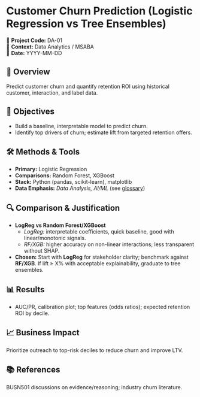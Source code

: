 # Customer Churn Prediction (Logistic Regression vs Tree Ensembles)

📂 **Project Code:** DA-01  
📄 **Context:** Data Analytics / MSABA  
📅 **Date:** YYYY-MM-DD

## 📌 Overview
Predict customer churn and quantify retention ROI using historical customer, interaction, and label data.

## 🎯 Objectives
- Build a baseline, interpretable model to predict churn.
- Identify top drivers of churn; estimate lift from targeted retention offers.

## 🛠️ Methods & Tools
- **Primary:** Logistic Regression
- **Comparisons:** Random Forest, XGBoost
- **Stack:** Python (pandas, scikit-learn), matplotlib
- **Data Emphasis:** *Data Analysis, AI/ML* (see [glossary](../../glossary.md#-data-analysis--statistics))

## 🔍 Comparison & Justification
- **LogReg vs Random Forest/XGBoost**  
  - *LogReg:* interpretable coefficients, quick baseline, good with linear/monotonic signals.  
  - *RF/XGB:* higher accuracy on non-linear interactions; less transparent without SHAP.  
- **Chosen:** Start with **LogReg** for stakeholder clarity; benchmark against **RF/XGB**. If lift ≥ X% with acceptable explainability, graduate to tree ensembles.

## 📊 Results
- AUC/PR, calibration plot; top features (odds ratios); expected retention ROI by decile.

## 📈 Business Impact
Prioritize outreach to top-risk deciles to reduce churn and improve LTV.

## 📚 References
BUSN501 discussions on evidence/reasoning; industry churn literature.
